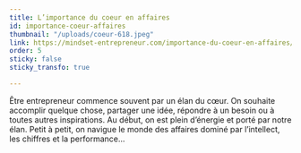 ```yaml
---
title: L’importance du coeur en affaires
id: importance-coeur-affaires
thumbnail: "/uploads/coeur-618.jpeg"
link: https://mindset-entrepreneur.com/importance-du-coeur-en-affaires/
order: 5
sticky: false
sticky_transfo: true

---
```

Être entrepreneur commence souvent par un élan du cœur. On souhaite accomplir quelque chose, partager une idée, répondre à un besoin ou à toutes autres inspirations. Au début, on est plein d’énergie et porté par notre élan. Petit à petit, on navigue le monde des affaires dominé par l’intellect, les chiffres et la performance...